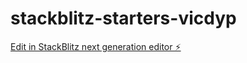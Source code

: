 # stackblitz-starters-vicdyp

[Edit in StackBlitz next generation editor ⚡️](https://stackblitz.com/~/github.com/belucarretero/stackblitz-starters-vicdyp)